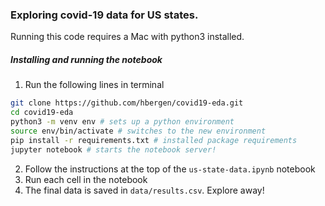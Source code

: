 ### Exploring covid-19 data for US states.

Running this code requires a Mac with python3 installed.

##### Installing and running the notebook
1. Run the following lines in terminal

```bash
git clone https://github.com/hbergen/covid19-eda.git
cd covid19-eda
python3 -m venv env # sets up a python environment
source env/bin/activate # switches to the new environment
pip install -r requirements.txt # installed package requirements
jupyter notebook # starts the notebook server!
```

2. Follow the instructions at the top of the `us-state-data.ipynb` notebook
3. Run each cell in the notebook
4. The final data is saved in `data/results.csv`. Explore away!
